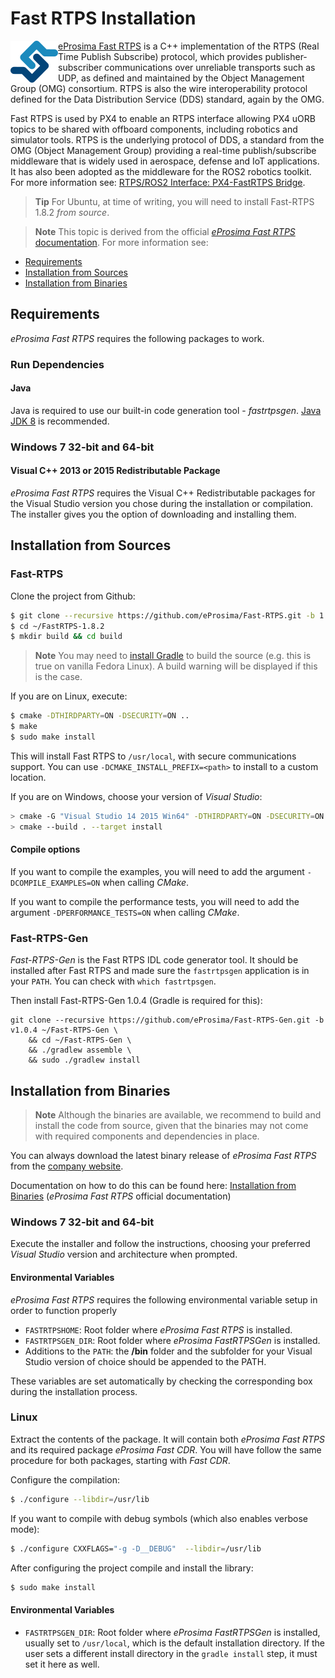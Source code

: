 # Fast RTPS Installation

<img alt="logo" src="../../assets/fastrtps/eprosima_logo.png" style="float:left;" /> [eProsima Fast RTPS](http://eprosima-fast-rtps.readthedocs.io/en/latest/) is a C++ implementation of the RTPS (Real Time Publish Subscribe) protocol, which provides publisher-subscriber communications over unreliable transports such as UDP, as defined and maintained by the Object Management Group (OMG) consortium. RTPS is also the wire interoperability protocol defined for the Data Distribution Service (DDS) standard, again by the OMG.

Fast RTPS is used by PX4 to enable an RTPS interface allowing PX4 uORB topics to be shared with offboard components, including robotics and simulator tools. RTPS is the underlying protocol of DDS, a standard from the OMG (Object Management Group) providing a real-time publish/subscribe middleware that is widely used in aerospace, defense and IoT applications. It has also been adopted as the middleware for the ROS2 robotics toolkit. For more information see: [RTPS/ROS2 Interface: PX4-FastRTPS Bridge](../middleware/micrortps.md).

> **Tip** For Ubuntu, at time of writing, you will need to install Fast-RTPS 1.8.2 *from source*.

<span></span>

> **Note** This topic is derived from the official [*eProsima Fast RTPS* documentation](http://eprosima-fast-rtps.readthedocs.io/en/latest/). For more information see:

* [Requirements](http://eprosima-fast-rtps.readthedocs.io/en/latest/requirements.html#requirements)
* [Installation from Sources](http://eprosima-fast-rtps.readthedocs.io/en/latest/sources.html#installation-from-sources)
* [Installation from Binaries](http://eprosima-fast-rtps.readthedocs.io/en/latest/binaries.html#installation-from-binaries)

## Requirements

*eProsima Fast RTPS* requires the following packages to work.

### Run Dependencies

#### Java

Java is required to use our built-in code generation tool - *fastrtpsgen*. [Java JDK 8](http://www.oracle.com/technetwork/java/javase/downloads/jdk8-downloads-2133151.html) is recommended.

### Windows 7 32-bit and 64-bit

#### Visual C++ 2013 or 2015 Redistributable Package

*eProsima Fast RTPS* requires the Visual C++ Redistributable packages for the Visual Studio version you chose during the installation or compilation. The installer gives you the option of downloading and installing them.

## Installation from Sources

### Fast-RTPS

Clone the project from Github:

```sh
$ git clone --recursive https://github.com/eProsima/Fast-RTPS.git -b 1.8.x ~/FastRTPS-1.8.2
$ cd ~/FastRTPS-1.8.2
$ mkdir build && cd build
```

> **Note** You may need to [install Gradle](https://gradle.org/install/) to build the source (e.g. this is true on vanilla Fedora Linux). A build warning will be displayed if this is the case.

If you are on Linux, execute:

```sh
$ cmake -DTHIRDPARTY=ON -DSECURITY=ON ..
$ make
$ sudo make install
```

This will install Fast RTPS to `/usr/local`, with secure communications support. You can use `-DCMAKE_INSTALL_PREFIX=<path>` to install to a custom location.

If you are on Windows, choose your version of *Visual Studio*:

```sh
> cmake -G "Visual Studio 14 2015 Win64" -DTHIRDPARTY=ON -DSECURITY=ON ..
> cmake --build . --target install
```

#### Compile options

If you want to compile the examples, you will need to add the argument `-DCOMPILE_EXAMPLES=ON` when calling *CMake*.

If you want to compile the performance tests, you will need to add the argument `-DPERFORMANCE_TESTS=ON` when calling *CMake*.

### Fast-RTPS-Gen

*Fast-RTPS-Gen* is the Fast RTPS IDL code generator tool. It should be installed after Fast RTPS and made sure the `fastrtpsgen` application is in your `PATH`. You can check with `which fastrtpsgen`.

Then install Fast-RTPS-Gen 1.0.4 (Gradle is required for this):

    git clone --recursive https://github.com/eProsima/Fast-RTPS-Gen.git -b v1.0.4 ~/Fast-RTPS-Gen \
        && cd ~/Fast-RTPS-Gen \
        && ./gradlew assemble \
        && sudo ./gradlew install
    

## Installation from Binaries

> **Note** Although the binaries are available, we recommend to build and install the code from source, given that the binaries may not come with required components and dependencies in place.

You can always download the latest binary release of *eProsima Fast RTPS* from the [company website](http://www.eprosima.com/).

Documentation on how to do this can be found here: [Installation from Binaries](http://eprosima-fast-rtps.readthedocs.io/en/latest/binaries.html#installation-from-binaries) (*eProsima Fast RTPS* official documentation)

### Windows 7 32-bit and 64-bit

Execute the installer and follow the instructions, choosing your preferred *Visual Studio* version and architecture when prompted.

#### Environmental Variables

*eProsima Fast RTPS* requires the following environmental variable setup in order to function properly

* `FASTRTPSHOME`: Root folder where *eProsima Fast RTPS* is installed.
* `FASTRTPSGEN_DIR`: Root folder where *eProsima FastRTPSGen* is installed.
* Additions to the `PATH`: the **/bin** folder and the subfolder for your Visual Studio version of choice should be appended to the PATH.

These variables are set automatically by checking the corresponding box during the installation process.

### Linux

Extract the contents of the package. It will contain both *eProsima Fast RTPS* and its required package *eProsima Fast CDR*. You will have follow the same procedure for both packages, starting with *Fast CDR*.

Configure the compilation:

```sh
$ ./configure --libdir=/usr/lib
```

If you want to compile with debug symbols (which also enables verbose mode):

```sh
$ ./configure CXXFLAGS="-g -D__DEBUG"  --libdir=/usr/lib
```

After configuring the project compile and install the library:

```sh
$ sudo make install
```

#### Environmental Variables

* `FASTRTPSGEN_DIR`: Root folder where *eProsima FastRTPSGen* is installed, usually set to `/usr/local`, which is the default installation directory. If the user sets a different install directory in the `gradle install` step, it must set it here as well.